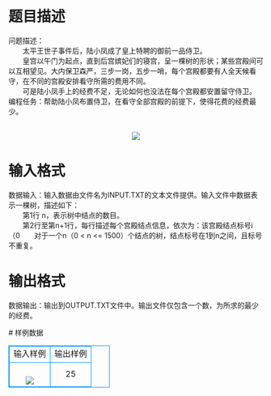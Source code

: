# 

 
 # 题目描述 
<p>
问题描述：<br>　　太平王世子事件后，陆小凤成了皇上特聘的御前一品侍卫。<br>　　皇宫以午门为起点，直到后宫嫔妃们的寝宫，呈一棵树的形状；某些宫殿间可以互相望见。大内保卫森严，三步一岗，五步一哨，每个宫殿都要有人全天候看守，在不同的宫殿安排看守所需的费用不同。<br>　　可是陆小凤手上的经费不足，无论如何也没法在每个宫殿都安置留守侍卫。<br>编程任务：帮助陆小凤布置侍卫，在看守全部宫殿的前提下，使得花费的经费最少。<br><br><center><img src="/source/joyoi/tyvj-3125/img/aHR0cDovL3d3dy5qb3lvaS5jbi9wcm9ibGVtL3R5dmotMzEyNS9wcm9ibGVtc19pbWFnZXMvMTQwOC8yLmJtcA==.bmp"></img></center></p> 

 
 # 输入格式 
<p>
数据输入：输入数据由文件名为INPUT.TXT的文本文件提供。输入文件中数据表示一棵树，描述如下：<br>　　第1行 n，表示树中结点的数目。<br>　　第2行至第n+1行，每行描述每个宫殿结点信息，依次为：该宫殿结点标号i（0<i<=n），在该宫殿安置侍卫所需的经费k，该边的儿子数m，接下来m个数，分别是这个节点的m个儿子的标号r1，r2，...，rm。<br>　　对于一个n（0 < n <= 1500）个结点的树，结点标号在1到n之间，且标号不重复。<br></p> 

 
 # 输出格式 
<p>
数据输出：输出到OUTPUT.TXT文件中。输出文件仅包含一个数，为所求的最少的经费。</p> 
# 样例数据
<style>
        table,table tr th, table tr td { border:1px solid #0094ff; }
        table { width: 200px; min-height: 25px; line-height: 25px; text-align: center; border-collapse: collapse;}   
    </style>
<table>
	<tr>
		<td>输入样例</td>
		<td>输出样例</td>
	</tr>
<tr><td><br><img src="/source/joyoi/tyvj-3125/img/aHR0cDovL3d3dy5qb3lvaS5jbi9wcm9ibGVtL3R5dmotMzEyNS9wcm9ibGVtc19pbWFnZXMvMTQwOC8xLmJtcA==.bmp"></img></td><td>25</td></tr></table>
